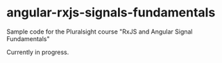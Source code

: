 # angular-rxjs-signals-fundamentals
Sample code for the Pluralsight course "RxJS and Angular Signal Fundamentals"

Currently in progress.
